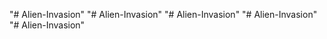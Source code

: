 "# Alien-Invasion" 
"# Alien-Invasion" 
"# Alien-Invasion" 
"# Alien-Invasion" 
"# Alien-Invasion" 
